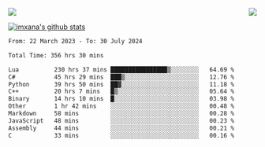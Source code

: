 <p>
  <a href="https://count.getloli.com/"><img src="https://count.getloli.com/get/@xana.readme?theme=moebooru-h"></a>
  <img src="https://weather-icon.journeyad.repl.co/@hangzhou?v=1" align="right">
</p>


<a href="https://github.com/imxana"><img align="center" src="https://github-readme-stats.vercel.app/api?username=imxana&show_icons=true&include_all_commits=true&hide_border=tru&custom_title=imxana%27s%20Github%20Stats" alt="imxana's github stats" /></a> 

<!--START_SECTION:waka-->

```txt
From: 22 March 2023 - To: 30 July 2024

Total Time: 356 hrs 30 mins

Lua          230 hrs 37 mins ████████████████▒░░░░░░░░   64.69 %
C#           45 hrs 29 mins  ███▒░░░░░░░░░░░░░░░░░░░░░   12.76 %
Python       39 hrs 50 mins  ██▓░░░░░░░░░░░░░░░░░░░░░░   11.18 %
C++          20 hrs 7 mins   █▒░░░░░░░░░░░░░░░░░░░░░░░   05.64 %
Binary       14 hrs 10 mins  █░░░░░░░░░░░░░░░░░░░░░░░░   03.98 %
Other        1 hr 42 mins    ░░░░░░░░░░░░░░░░░░░░░░░░░   00.48 %
Markdown     58 mins         ░░░░░░░░░░░░░░░░░░░░░░░░░   00.28 %
JavaScript   48 mins         ░░░░░░░░░░░░░░░░░░░░░░░░░   00.23 %
Assembly     44 mins         ░░░░░░░░░░░░░░░░░░░░░░░░░   00.21 %
C            33 mins         ░░░░░░░░░░░░░░░░░░░░░░░░░   00.16 %
```

<!--END_SECTION:waka-->
